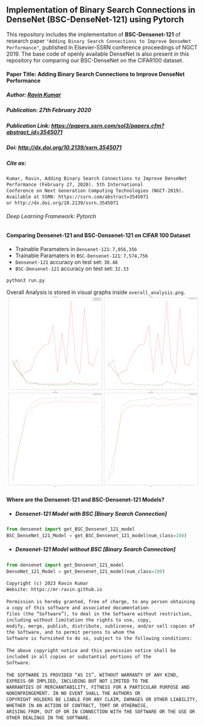 ## Implementation of Binary Search Connections in DenseNet (BSC-DenseNet-121) using Pytorch
This repository includes the implementaiton of **BSC-Densenet-121** of research paper `"Adding Binary Search Connections to Improve DenseNet Performance"`, published in Elsevier-SSRN conference proceedings of NGCT 2019. The base code of openly available DenseNet is also present in this repository for comparing our BSC-DenseNet on the CIFAR100 dataset.

#### Paper Title: Adding Binary Search Connections to Improve DenseNet Performance

##### Author: [Ravin Kumar](https://mr-ravin.github.io/)

##### Publication: 27th February 2020

##### Publication Link: https://papers.ssrn.com/sol3/papers.cfm?abstract_id=3545071

##### Doi: http://dx.doi.org/10.2139/ssrn.3545071

##### Cite as:

```
Kumar, Ravin, Adding Binary Search Connections to Improve DenseNet Performance (February 27, 2020). 5th International 
Conference on Next Generation Computing Technologies (NGCT-2019). Available at SSRN: https://ssrn.com/abstract=3545071
or http://dx.doi.org/10.2139/ssrn.3545071 
```

###### Deep Learning Framework: Pytorch

#### Comparing Densenet-121 and BSC-Densenet-121 on CIFAR 100 Dataset
- Trainable Paramaters in `Densenet-121`: `7,056,356`
- Trainable Paramaters in `BSC-Densenet-121`: `7,574,756`
- `Densenet-121` accuracy on test set: `30.48`
- `BSC-Densenet-121` accuracy on test set: `32.33`

```python
python3 run.py
```
Overall Analysis is stored in visual graphs inside `overall_analysis.png`.
![image](https://github.com/mr-ravin/BSC-DenseNet/blob/main/overall_analysis.png?raw=true)

#### Where are the Densenet-121 and BSC-Densenet-121 Models?
- ##### Densenet-121 Model with BSC [Binary Search Connection]
```python
from densenet import get_BSC_Densenet_121_model
BSC_DenseNet_121_Model = get_BSC_Densenet_121_model(num_class=100)
```

- ##### Densenet-121 Model without BSC [Binary Search Connection]
```python
from densenet import get_Densenet_121_model
DenseNet_121_Model = get_Densenet_121_model(num_class=100)
```

```
Copyright (c) 2023 Ravin Kumar
Website: https://mr-ravin.github.io

Permission is hereby granted, free of charge, to any person obtaining a copy of this software and associated documentation 
files (the “Software”), to deal in the Software without restriction, including without limitation the rights to use, copy, 
modify, merge, publish, distribute, sublicense, and/or sell copies of the Software, and to permit persons to whom the 
Software is furnished to do so, subject to the following conditions:

The above copyright notice and this permission notice shall be included in all copies or substantial portions of the 
Software.

THE SOFTWARE IS PROVIDED “AS IS”, WITHOUT WARRANTY OF ANY KIND, EXPRESS OR IMPLIED, INCLUDING BUT NOT LIMITED TO THE 
WARRANTIES OF MERCHANTABILITY, FITNESS FOR A PARTICULAR PURPOSE AND NONINFRINGEMENT. IN NO EVENT SHALL THE AUTHORS OR 
COPYRIGHT HOLDERS BE LIABLE FOR ANY CLAIM, DAMAGES OR OTHER LIABILITY, WHETHER IN AN ACTION OF CONTRACT, TORT OR OTHERWISE, 
ARISING FROM, OUT OF OR IN CONNECTION WITH THE SOFTWARE OR THE USE OR OTHER DEALINGS IN THE SOFTWARE.
```
